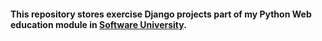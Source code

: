 #### This repository stores exercise Django projects part of my Python Web education module in [Software University](https://softuni.bg/).
